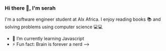 ### Hi there 👋, I'm serah

I'm a software engineer student at Alx Africa. I enjoy reading books 📚 and solving problems using computer science 💻💻


- 🌱 I’m currently learning Javascript
- ⚡ Fun fact: Brain is forever a nerd
-->
